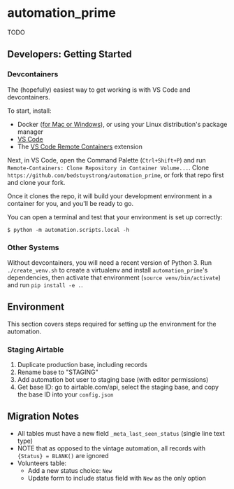 # automation_prime

TODO

## Developers: Getting Started

### Devcontainers

The (hopefully) easiest way to get working is with VS Code and devcontainers.

To start, install:

* Docker ([for Mac or Windows](https://www.docker.com/products/docker-desktop)), or using your Linux distribution's package manager
* [VS Code](https://code.visualstudio.com/)
* The [VS Code Remote Containers](https://marketplace.visualstudio.com/items?itemName=ms-vscode-remote.remote-containers) extension

Next, in VS Code, open the Command Palette (`Ctrl+Shift+P`) and run `Remote-Containers: Clone Repository in Container Volume...`. Clone `https://github.com/bedstuystrong/automation_prime`, or fork that repo first and clone your fork.

Once it clones the repo, it will build your development environment in a container for you, and you'll be ready to go.

You can open a terminal and test that your environment is set up correctly:

```
$ python -m automation.scripts.local -h
```

### Other Systems

Without devcontainers, you will need a recent version of Python 3. Run `./create_venv.sh` to create a virtualenv and install `automation_prime`'s dependencies, then activate that environment (`source venv/bin/activate`) and run `pip install -e .`.

## Environment

This section covers steps required for setting up the environment for the automation.

### Staging Airtable

1. Duplicate production base, including records
2. Rename base to "STAGING"
3. Add automation bot user to staging base (with editor permissions)
4. Get base ID: go to airtable.com/api, select the staging base, and copy the base ID into your `config.json`

## Migration Notes

- All tables must have a new field `_meta_last_seen_status` (single line text type)
- NOTE that as opposed to the vintage automation, all records with `{Status} = BLANK()` are ignored
- Volunteers table:
    - Add a new status choice: `New`
    - Update form to include status field with `New` as the only option
